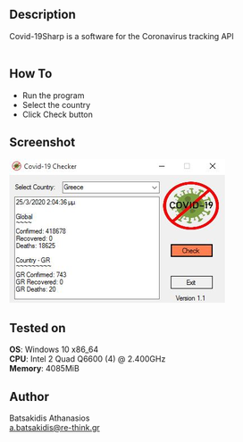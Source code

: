 ## Description ##

Covid-19Sharp is a software for the Coronavirus tracking API<br>
<br>

## How To ##

* Run the program
* Select the country
* Click Check button

## Screenshot

![Alt text](/Screenshot/screen.jpg?raw=true "CovidSharp")

## Tested on ##

**OS**: Windows 10 x86_64 <br>
**CPU**: Intel 2 Quad Q6600 (4) @ 2.400GHz <br>
**Memory**: 4085MiB <br>

## Author ##

Batsakidis Athanasios<br>
a.batsakidis@re-think.gr

